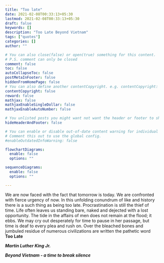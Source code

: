 ```yaml
---
title: "Too late"
date: 2021-02-08T00:33:13+05:30
lastmod: 2021-02-08T00:33:13+05:30
draft: false
keywords: []
description: "Too Late Beyond Vietnam"
tags: ["quotes"]
categories: []
author: ""

# You can also close(false) or open(true) something for this content.
# P.S. comment can only be closed
comment: false
toc: false
autoCollapseToc: false
postMetaInFooter: false
hiddenFromHomePage: false
# You can also define another contentCopyright. e.g. contentCopyright: "This is another copyright."
contentCopyright: false
reward: false
mathjax: false
mathjaxEnableSingleDollar: false
mathjaxEnableAutoNumber: false

# You unlisted posts you might want not want the header or footer to show
hideHeaderAndFooter: false

# You can enable or disable out-of-date content warning for individual post.
# Comment this out to use the global config.
#enableOutdatedInfoWarning: false

flowchartDiagrams:
  enable: false
  options: ""

sequenceDiagrams: 
  enable: false
  options: ""

---
```


We are now faced with the fact that tomorrow is today. We are confronted with 
fierce  urgency of now. In this unfolding conundrum of like and history there
is a such thing as being too late. Procrastination is still the thief of time.
Life often leaves us standing bare, naked and dejected with a lost opportunity.
The tide in the affairs of men does not remain at the flood; it ebbs. We may 
cry out desperately for time to pause in her passage, but time is deaf to every
plea and rush on. Over the bleached bones and jumbuled residue of numerous 
civilizations are written the pathetic word  **Too Late**

***Martin Luther King Jr.***

***Beyond Vietnam - a time to break silence***

<!--more-->
